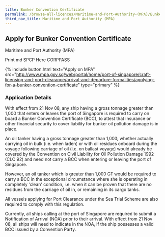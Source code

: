 ```yaml
---
title: Bunker Convention Certificate
permalink: /browse-all-licences/Maritime-and-Port-Authority-(MPA)/Bunker-Convention-Certificate
third_nav_title: Maritime and Port Authority (MPA)
---
```


## Apply for Bunker Convention Certificate

Maritime and Port Authority (MPA)

Print md SPCP Here CORPPASS

{% include button.html text="Apply on MPA" src="http://www.mpa.gov.sg/web/portal/home/port-of-singapore/craft-licensing-and-port-clearance/arrival-and-departure-formalities/applying-for-a-bunker-convention-certificate" type="primary" %}

### Application Details

<p>With effect from 21 Nov 08, any ship having a gross tonnage greater than 1,000 that enters or leaves the port of Singapore is required to carry on board a Bunker Convention Certificate (BCC), to attest that insurance or other financial security to cover liability for bunker oil pollution damage is in place.</p>
<p>An oil tanker having a gross tonnage greater than 1,000, whether actually carrying oil in bulk (i.e. when laden) or with oil residues onboard during the voyage following carriage of oil (i.e. on ballast voyage) would already be covered by the Convention on Civil Liability for Oil Pollution Damage 1992 (CLC 92) and need not carry a BCC when entering or leaving the port of Singapore.</p>
<p>However, an oil tanker which is greater than 1,000 GT would be required to carry a BCC in the exceptional circumstance where she is operating in completely 'clean' condition, i.e. when it can be proven that there are no residues from the carriage of oil in, or remaining in its cargo tanks.</p>
<p>All vessels applying for Port Clearance under the Sea Trial Scheme are also required to comply with this regulation.</p>
<p>Currently, all ships calling at the port of Singapore are required to submit a Notification of Arrival (NOA) prior to their arrival. With effect from 21 Nov 08, all ships will need to indicate in the NOA, if the ship possesses a valid BCC issued by a Convention Party.</p>

